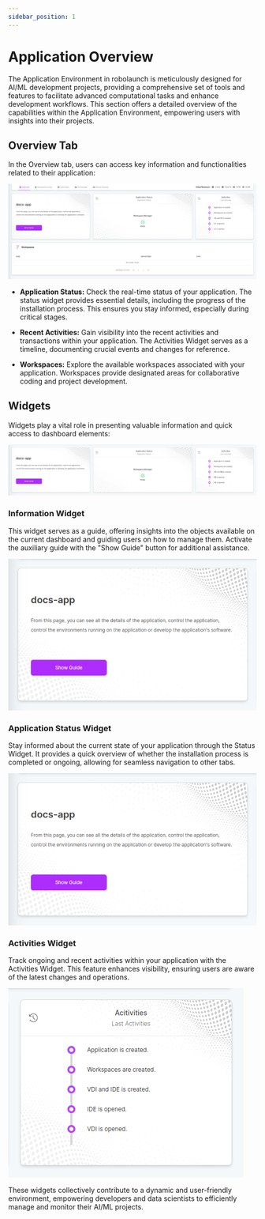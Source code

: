 ```yaml
---
sidebar_position: 1
---
```


# Application Overview

The Application Environment in robolaunch is meticulously designed for AI/ML development projects, providing a comprehensive set of tools and features to facilitate advanced computational tasks and enhance development workflows. This section offers a detailed overview of the capabilities within the Application Environment, empowering users with insights into their projects.

## Overview Tab
In the Overview tab, users can access key information and functionalities related to their application:

![In the Overview tab, you can check the application status, view recent activities, and view workspaces, if any.](./img/app-tab-overview.png)

- **Application Status:** Check the real-time status of your application. The status widget provides essential details, including the progress of the installation process. This ensures you stay informed, especially during critical stages.

- **Recent Activities:** Gain visibility into the recent activities and transactions within your application. The Activities Widget serves as a timeline, documenting crucial events and changes for reference.

- **Workspaces:** Explore the available workspaces associated with your application. Workspaces provide designated areas for collaborative coding and project development.

## Widgets
Widgets play a vital role in presenting valuable information and quick access to dashboard elements:

![Instance Dashboard Widgets](./img/app-widgets.png)

### Information Widget
This widget serves as a guide, offering insights into the objects available on the current dashboard and guiding users on how to manage them. Activate the auxiliary guide with the "Show Guide" button for additional assistance.

![Information Widget](./img/app-info-widget.png)

### Application Status Widget
Stay informed about the current state of your application through the Status Widget. It provides a quick overview of whether the installation process is completed or ongoing, allowing for seamless navigation to other tabs. 

![Application Status Widget](./img/app-info-widget.png)

### Activities Widget
Track ongoing and recent activities within your application with the Activities Widget. This feature enhances visibility, ensuring users are aware of the latest changes and operations. 

![Activities Widget](./img/app-activities-widget.png)

These widgets collectively contribute to a dynamic and user-friendly environment, empowering developers and data scientists to efficiently manage and monitor their AI/ML projects.